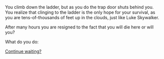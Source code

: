 You climb down the ladder, but as you do the trap door shuts behind you. 
You realize that clinging to the ladder is the only hope for your survival, 
as you are tens-of-thousands of feet up in the clouds, just like Luke Skywalker.

After many hours you are resigned to the fact that you will die here or will you?

What do you do:

[Continue waiting?](whistle-response.md)